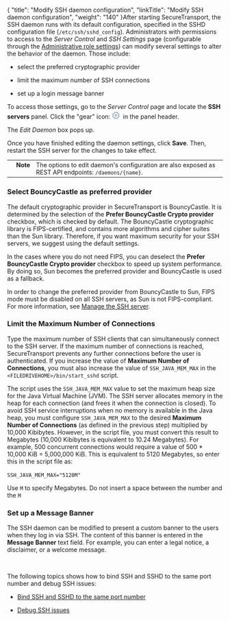 {
    "title": "Modify SSH daemon configuration",
    "linkTitle": "Modify SSH daemon configuration",
    "weight": "140"
}After starting SecureTransport, the SSH daemon runs with its default configuration, specified in the SSHD configuration file (`/etc/ssh/sshd_config`). Administrators with permissions to access to the *Server Control* and *SSH Settings* page (configurable through the [Administrative role settings](../../../c_st_advancedaccountadministration/c_st_administrativeroles/r_st_add_administrative_role)) can modify several settings to alter the behavior of the daemon. Those include:



-   select the preferred cryptographic provider

-   limit the maximum number of SSH connections

-   set up a login message banner



To access those settings, go to the *Server Control* page and locate the **SSH servers** panel. Click the "gear" icon:![](gearwheel-icon.png) in the panel header.  

The *Edit Daemon* box pops up.



Once you have finished editing the daemon settings, click **Save**. Then, restart the SSH server for the changes to take effect.



<table cellpadding="0" cellspacing="0">
   <col/>
   <col/>
   <col/>
      <tr>
         <td valign="top">         </td>
         <td valign="top"><span><b>Note</b></span>
         </td>
         <td data-mc-autonum="&lt;b&gt;Note&lt;/b&gt;" valign="top">The options to edit daemon's configuration are also exposed as REST API endpoints: <code>/daemons/{name}</code>.         </td>
      </tr>
</table>



### Select BouncyCastle as preferred provider



The default cryptographic provider in SecureTransport is BouncyCastle. It is determined by the selection of the **Prefer BouncyCastle Crypto provider** checkbox, which is checked by default. The BouncyCastle cryptographic library is FIPS-certified, and contains more algorithms and cipher suites than the Sun library. Therefore, if you want maximum security for your SSH servers, we suggest using the default settings.



In the cases where you do not need FIPS, you can deselect the **Prefer BouncyCastle Crypto provider** checkbox to speed up system performance. By doing so, Sun becomes the preferred provider and BouncyCastle is used as a fallback.



In order to change the preferred provider from BouncyCastle to Sun, FIPS mode must be disabled on all SSH servers, as Sun is not FIPS-compliant. For more information, see [Manage the SSH server](ext_servercontrol-add-ssh).



### **Limit the Maximum Number of Connections**



Type the maximum number of SSH clients that can simultaneously connect to the SSH server. If the maximum number of connections is reached, SecureTransport prevents any further connections before the user is authenticated. If you increase the value of **Maximum Number of Connections**, you must also increase the value of `SSH_JAVA_MEM_MAX` in the `<FILEDRIVEHOME>/bin/start_sshd` script.



The script uses the `SSH_JAVA_MEM_MAX` value to set the maximum heap size for the Java Virtual Machine (JVM). The SSH server allocates memory in the heap for each connection (and frees it when the connection is closed). To avoid SSH service interruptions when no memory is available in the Java heap, you must configure `SSH_JAVA_MEM_MAX` to the desired **Maximum Number of Connections** (as defined in the previous step) multiplied by 10,000 Kibibytes. However, in the script file, you must convert this result to Megabytes (10,000 Kibibytes is equivalent to 10.24 Megabytes). For example, 500 concurrent connections would require a value of 500 \* 10,000 KiB = 5,000,000 KiB. This is equivalent to 5120 Megabytes, so enter this in the script file as:



`SSH_JAVA_MEM_MAX="5120M"`



Use `M` to specify Megabytes. Do not insert a space between the number and the `M`



### **Set up a Message Banner**



The SSH daemon can be modified to present a custom banner to the users when they log in via SSH. The content of this banner is entered in the **Message Banner** text field. For example, you can enter a legal notice, a disclaimer, or a welcome message.



 



The following topics shows how to bind SSH and SSHD to the same port number and debug SSH issues:



-   [Bind SSH and SSHD to the same port number](../../../c_st_troubleshootcommonproblems/t_st_bind_ssh_sshd_same_port_number)

-   [Debug SSH issues](../../../c_st_troubleshootcommonproblems/t_st_debug_ssh_issues)

